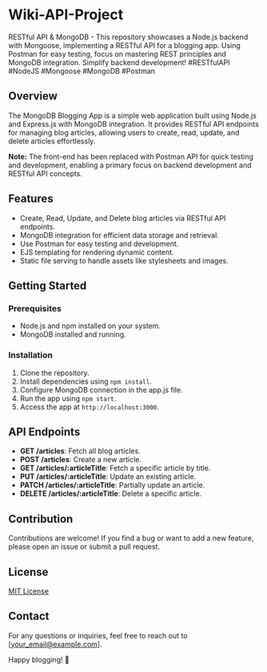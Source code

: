 # Wiki-API-Project
RESTful API &amp; MongoDB - This repository showcases a Node.js backend with Mongoose, implementing a RESTful API for a blogging app. Using Postman for easy testing, focus on mastering REST principles and MongoDB integration. Simplify backend development! #RESTfulAPI #NodeJS #Mongoose #MongoDB #Postman

## Overview

The MongoDB Blogging App is a simple web application built using Node.js and Express.js with MongoDB integration. It provides RESTful API endpoints for managing blog articles, allowing users to create, read, update, and delete articles effortlessly.

**Note:** The front-end has been replaced with Postman API for quick testing and development, enabling a primary focus on backend development and RESTful API concepts.

## Features

- Create, Read, Update, and Delete blog articles via RESTful API endpoints.
- MongoDB integration for efficient data storage and retrieval.
- Use Postman for easy testing and development.
- EJS templating for rendering dynamic content.
- Static file serving to handle assets like stylesheets and images.

## Getting Started

### Prerequisites

- Node.js and npm installed on your system.
- MongoDB installed and running.

### Installation

1. Clone the repository.
2. Install dependencies using `npm install`.
3. Configure MongoDB connection in the app.js file.
4. Run the app using `npm start`.
5. Access the app at `http://localhost:3000`.

## API Endpoints

- **GET /articles**: Fetch all blog articles.
- **POST /articles**: Create a new article.
- **GET /articles/:articleTitle**: Fetch a specific article by title.
- **PUT /articles/:articleTitle**: Update an existing article.
- **PATCH /articles/:articleTitle**: Partially update an article.
- **DELETE /articles/:articleTitle**: Delete a specific article.

## Contribution

Contributions are welcome! If you find a bug or want to add a new feature, please open an issue or submit a pull request.

## License

[MIT License](link_to_your_license_file)

## Contact

For any questions or inquiries, feel free to reach out to [your_email@example.com].

Happy blogging! 🚀
